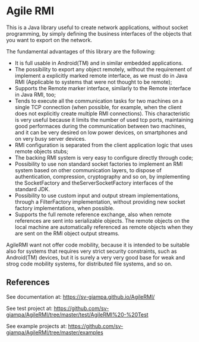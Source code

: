 # Agile RMI
This is a Java library useful to create network applications, without socket programming, by
simply defining the business interfaces of the objects that you want to export on the network.

The fundamental advantages of this library are the following:
- It is full usable in Android(TM) and in similar embedded applications.
- The possibility to export any object remotely, without the requirement of implement a explicitly marked remote interface, as we must do in Java RMI (Applicable to systems that were not thought to be remote);
- Supports the Remote marker interface, similarly to the Remote interface in Java RMI, too;
- Tends to execute all the communication tasks for two machines on a single TCP connection (when possible, for example, when the client does not explicitly create multiple RMI connections). This characteristic is very useful because it limits the number of used tcp ports, maintaining good performaces during the communication between two machines, and it can be very desired on low power devices, on smartphones and on very busy server devices.
- RMI configuration is separated from the client application logic that uses remote objects stubs;
- The backing RMI system is very easy to configure directly through code;
- Possibility to use non standard socket factories to implement an RMI system based on other communication layers, to dispose of authentication, compression, cryptography and so on, by implementing the SocketFactory and  theServerSocketFactory interfaces of the standard JDK.
- Possibility to use custom input and output stream implementations, through a FilterFactory implementation, without providing new socket factory implementations, when possible.
- Supports the full remote reference exchange, also when remote references are sent into serializable objects. The remote objects on the local machine are automatically referenced as remote objects when they are sent on the RMI object output streams.

AgileRMI want not offer code mobility, because it is intended to be suitable also for systems that requires very strict security constraints, such as Android(TM) devices, but it is surely a very very good base for weak and strog code mobility systems, for distributed file systems, and so on.

## References
See documentation at: https://sv-giampa.github.io/AgileRMI/

See test project at: https://github.com/sv-giampa/AgileRMI/tree/master/test/AgileRMI%20-%20Test

See example projects at: https://github.com/sv-giampa/AgileRMI/tree/master/examples
